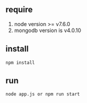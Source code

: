 ## require

1. node version >= v7.6.0
2. mongodb version is v4.0.10 

## install

```
npm install
```

## run

```
node app.js or npm run start
```